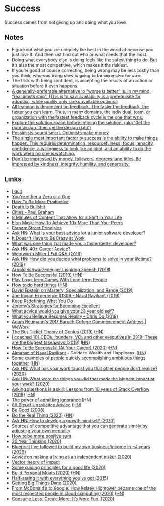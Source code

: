 # Success

Success comes from not giving up and doing what you love.

## Notes

- Figure out what you are uniquely the best in the world at because you just love it. And then just find out who or what needs that the most.
- Doing what everybody else is doing feels like the safest thing to do. But it’s also the most competitive, which makes it the riskiest.
- If you’re good at course correcting, being wrong may be less costly than you think, whereas being slow is going to be expensive for sure.
- The trick with being confident, is accepting the results of an action or situation before it even happens.
- [A generally-preferable alternative to “worse is better” is, in my mind, “real artists ship”. (This is to say: availability is a prerequisite for adoption, while quality only ranks available options.)](https://lobste.rs/s/qcglg2/worse_is_worse_2003)
- [All learning is dependent on feedback. The faster the feedback, the faster you can learn. Thus, in many domains, the individual, team, or organization with the fastest feedback cycle is the one that wins.](https://twitter.com/JamesClear/status/1084862272734937095)
- [Explore the solution space before refining the solution. (aka 'Get the right design, then get the design right')](https://twitter.com/destraynor/status/1087398748479733760)
- [Pessimists sound smart. Optimists make money.](https://twitter.com/patrickc/status/1263482890668503041)
- [The single most important factor to success is the ability to make things happen. This requires determination, resourcefulness, focus, tenacity, confidence, a willingness to look like an idiot, and an ability to do the work when no one is watching.](https://twitter.com/ShaneAParrish/status/1322967152434008064)
- [Don't be impressed by money, followers, degrees, and titles. Be impressed by kindness, integrity, humility, and generosity.](https://twitter.com/ProfFeynman/status/1330178700424458243)

## Links

- [I quit](http://dariusforoux.com/i-quit/)
- [You’re either a Zero or a One](https://medium.com/@kitze/youre-either-a-zero-or-a-one-601e01128a3)
- [How To Be More Productive](https://www.youtube.com/watch?v=qP1AmDRhoas)
- [Death to Bullshit](http://deathtobullshit.com/)
- [Cities - Paul Graham](http://www.paulgraham.com/cities.html)
- [9 Minutes of Content That Allow for a Shift in Your Life](https://www.youtube.com/watch?v=CWUsnUgWzHg)
- [Elon Musk: How To Achieve 10x More Than Your Peers](https://www.youtube.com/watch?v=liJbB_0eCTo)
- [Farnam Street Principles](https://fs.blog/principles/)
- [Ask HN: What is your best advice for a junior software developer?](https://news.ycombinator.com/item?id=18128477)
- [It Doesn't Have to Be Crazy at Work](https://basecamp.com/books/calm)
- [What was one thing that made you a faster/better developer?](https://lobste.rs/s/evjmpy/what_was_one_thing_made_you_faster_better)
- [Ask HN: 40+ Career Advice?](https://news.ycombinator.com/item?id=18208076)
- [Wentworth Miller | Full Q&A (2016)](https://www.youtube.com/watch?v=TfWqONqTao4)
- [Ask HN: How did you decide what problems to solve in your lifetime? (2019)](https://news.ycombinator.com/item?id=18837334)
- [Arnold Schwarzenegger Inspiring Speech (2018)](https://www.youtube.com/watch?v=mNDA-o9yJNw)
- [How To Be Successful (2019)](http://blog.samaltman.com/how-to-be-successful) ([HN](https://news.ycombinator.com/item?id=18992914))
- [Play Long-term Games With Long-term People](https://startupboy.com/2019/03/19/long-term/)
- [How to do hard things](https://www.drmaciver.com/2019/05/how-to-do-hard-things/) ([HN](https://news.ycombinator.com/item?id=19955830))
- [David Epstein on Mastery, Specialization, and Range (2019)](https://overcast.fm/+JCRwsi4)
- [Joe Rogan Experience #1309 - Naval Ravikant (2019)](https://www.youtube.com/watch?v=3qHkcs3kG44)
- [Keep Redefining What You Do](https://nav.al/redefining)
- [Jeremy’s Strategies for Becoming Excellent](http://www.calnewport.com/blog/2011/12/23/flow-is-the-opiate-of-the-medicore-advice-on-getting-better-from-an-accomplished-piano-player/)
- [What advice would you give your 23 year old self?](https://twitter.com/TaelurAlexis/status/1159637380716027904)
- [What you Believe Becomes Reality – Chris Do (2019)](https://www.youtube.com/watch?v=f7T1Zs28Deo)
- [Adam Neumann's 2017 Baruch College Commencement Address | WeWork](https://www.youtube.com/watch?v=wX5tREnC-FE)
- [The Bus Ticket Theory of Genius (2019)](http://paulgraham.com/genius.html) ([HN](https://news.ycombinator.com/item?id=21613357))
- [I coached 101 CEOs, founders, VCs and other executives in 2019: These are the biggest takeaways (2019)](https://leowid.com/2019-2) ([HN](https://news.ycombinator.com/item?id=21882441))
- [How To Be Successful (At Your Career) (2020)](https://twitter.com/sama/status/1214274038933020672) ([HN](https://news.ycombinator.com/item?id=21974718))
- [Almanac of Naval Ravikant](https://www.navalmanack.com/) - Guide to Wealth and Happiness. ([HN](https://news.ycombinator.com/item?id=24611721))
- [Some examples of people quickly accomplishing ambitious things together](https://patrickcollison.com/fast) ([HN](https://news.ycombinator.com/item?id=21848860))
- [Ask HN: What has your work taught you that other people don't realize? (2020)](https://news.ycombinator.com/item?id=22018946)
- [Ask HN: What were the things you did that made the biggest impact at your work? (2020)](https://news.ycombinator.com/item?id=22210361)
- [Asking questions is a skill: Lessons from 10 years of Stack Overflow (2019)](https://blog.mattbierner.com/10-years-stack-overflow-learnings/) ([HN](https://news.ycombinator.com/item?id=21785584))
- [The power of admitting ignorance ](https://bastian.rieck.me/blog/posts/2020/power_of_admitting_ignorance/) ([HN](https://news.ycombinator.com/item?id=23041281))
- [68 Bits of Unsolicited Advice](https://kk.org/thetechnium/68-bits-of-unsolicited-advice/) ([HN](https://news.ycombinator.com/item?id=23015182))
- [Be Good (2008)](http://paulgraham.com/good.html)
- [Do the Real Thing (2020)](https://www.scotthyoung.com/blog/2020/05/04/do-the-real-thing/) ([HN](https://news.ycombinator.com/item?id=23582631))
- [Ask HN: How to develop a growth mindset? (2020)](https://news.ycombinator.com/item?id=23605790)
- [Sources of competitive advantage that you can generate simply by adjusting your own mentality](https://twitter.com/patio11/status/1275600252121133057)
- [How to be more positive sum](https://twitter.com/eriktorenberg/status/1105556875611795456)
- [30 Year Thinking (2020)](https://www.nateliason.com/blog/30-years)
- [Blueprint I've followed to build my own business/income in ~4 years (2020)](https://twitter.com/jdnoc/status/1291773397010087938)
- [Advice on making a living as an independent maker (2020)](https://twitter.com/adamwathan/status/1296447318074568704)
- [Vector theory of impact](https://twitter.com/sama/status/1297912739206242306)
- [Some guiding principles for a good life (2020)](https://twitter.com/Kpaxs/status/1300016373482106882)
- [Build Personal Moats (2020)](https://eriktorenberg.substack.com/p/build-personal-moats) ([HN](https://news.ycombinator.com/item?id=24538443))
- [Half-assing it with everything you've got (2015)](http://mindingourway.com/half-assing-it-with-everything-youve-got/)
- [Getting Big Things Done (2020)](http://brooker.co.za/blog/2020/10/19/big-changes.html)
- [From McDonald’s to Google: How Kelsey Hightower became one of the most respected people in cloud computing (2020)](https://www.protocol.com/kelsey-hightower-google-cloud) ([HN](https://news.ycombinator.com/item?id=24942908))
- [Consume Less. Create More. It’s More Fun. (2020)](https://telegra.ph/Consume-Less-Create-More-Its-More-Fun-12-04)
